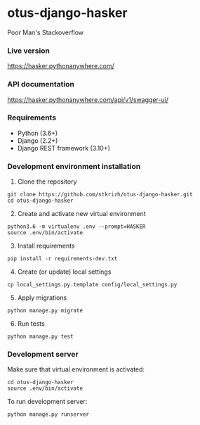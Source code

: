 # otus-django-hasker
Poor Man's Stackoverflow

### Live version
https://hasker.pythonanywhere.com/

### API documentation
https://hasker.pythonanywhere.com/api/v1/swagger-ui/

### Requirements
- Python (3.6+)
- Django (2.2+)
- Django REST framework (3.10+)

### Development environment installation

1. Clone the repository
```
git clone https://github.com/stkrizh/otus-django-hasker.git
cd otus-django-hasker
```

2. Create and activate new virtual environment
```
python3.6 -m virtualenv .env --prompt=HASKER
source .env/bin/activate
```

3. Install requirements
```
pip install -r requirements-dev.txt
```

4. Create (or update) local settings
```
cp local_settings.py.template config/local_settings.py
```

5. Apply migrations
```
python manage.py migrate
```

6. Run tests
```
python manage.py test
```

### Development server
Make sure that virtual environment is activated:
```
cd otus-django-hasker
source .env/bin/activate
```

To run development server:
```
python manage.py runserver
```
